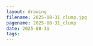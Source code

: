 ```yaml
---
layout: drawing
filename: 2025-08-31_clump.jpg
pagename: 2025-08-31_clump
date: 2025-08-31
tags:
---
```

